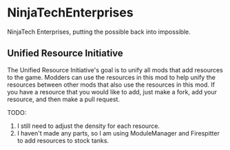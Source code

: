 NinjaTechEnterprises
====================
NinjaTech Enterprises, putting the possible back into impossible.

Unified Resource Initiative
---------------------------
The Unified Resource Initiative's goal is to unify all mods that add resources to the game.  Modders can use the resources in this mod to help unify the resources between other mods that also use the resources in this mod.  If you have a resource that you would like to add, just make a fork, add your resource, and then make a pull request.  

TODO:

1. I still need to adjust the density for each resource.
2. I haven't made any parts, so I am using ModuleManager and Firespitter to add resources to stock tanks.
